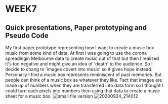 # WEEK7

## Quick presentations, Paper prototyping and Pseudo Code

My first paper prototype representing how I want to create a music box music from some kind of data.
At first I was going to use the corona spreadingin Melbourne data to create music out of that but then I realised it's too negative and might give an idea of 'death' to the audience.
So I decide to chang to 'images covert into music' so it gives hope instead. Personally I find a music box represents reminiscent of past memories. But people can think of a music box as whatever they like.
Fact that images are made up of numbers when they are transferred into data form so I thought I could turn each pixels into numbers then using that data to create a music sheet for a music box.
![small file version](https://user-images.githubusercontent.com/68723268/94141330-eac91500-feaf-11ea-9c73-6c7010c54ba7.JPG)
![20200924_214012](https://user-images.githubusercontent.com/68723268/94141696-7e9ae100-feb0-11ea-84c4-ee24b8741098.gif)
